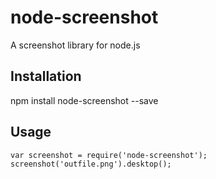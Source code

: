 node-screenshot
=========

A screenshot library for node.js

## Installation

  npm install node-screenshot --save

## Usage

    var screenshot = require('node-screenshot');
    screenshot('outfile.png').desktop();
